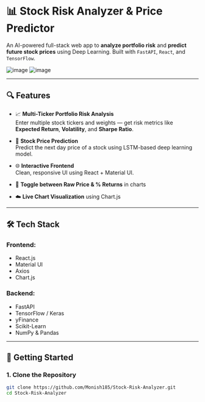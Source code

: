 # 📊 Stock Risk Analyzer & Price Predictor

An AI-powered full-stack web app to **analyze portfolio risk** and **predict future stock prices** using Deep Learning. Built with `FastAPI`, `React`, and `TensorFlow`.

![image](https://github.com/user-attachments/assets/c5001363-b18c-48eb-a24d-7537e56e766b)
![image](https://github.com/user-attachments/assets/ac5832d4-b06d-4ce8-be70-d5f78d8dc529)



---

## 🔍 Features

- 📈 **Multi-Ticker Portfolio Risk Analysis**  
  Enter multiple stock tickers and weights — get risk metrics like **Expected Return**, **Volatility**, and **Sharpe Ratio**.

- 🤖 **Stock Price Prediction**  
  Predict the next day price of a stock using LSTM-based deep learning model.

- 🌐 **Interactive Frontend**  
  Clean, responsive UI using React + Material UI.

- 🔁 **Toggle between Raw Price & % Returns** in charts

- ☁️ **Live Chart Visualization** using Chart.js

---

## 🛠️ Tech Stack

### Frontend:
- React.js
- Material UI
- Axios
- Chart.js

### Backend:
- FastAPI
- TensorFlow / Keras
- yFinance
- Scikit-Learn
- NumPy & Pandas

---

## 🚀 Getting Started

### 1. Clone the Repository

```bash
git clone https://github.com/Monish185/Stock-Risk-Analyzer.git
cd Stock-Risk-Analyzer
